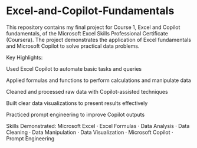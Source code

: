 # Excel-and-Copilot-Fundamentals
This repository contains my final project for Course 1, Excel and Copilot fundamentals, of the Microsoft Excel Skills Professional Certificate (Coursera).
The project demonstrates the application of Excel fundamentals and Microsoft Copilot to solve practical data problems.

Key Highlights:

Used Excel Copilot to automate basic tasks and queries

Applied formulas and functions to perform calculations and manipulate data

Cleaned and processed raw data with Copilot-assisted techniques

Built clear data visualizations to present results effectively

Practiced prompt engineering to improve Copilot outputs

Skills Demonstrated: Microsoft Excel · Excel Formulas · Data Analysis · Data Cleaning · Data Manipulation · Data Visualization · Microsoft Copilot · Prompt Engineering
